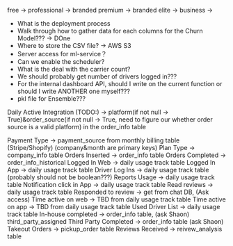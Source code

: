 free -> professional -> branded premium -> branded elite -> business -> 

-   What is the deployment process
-   Walk through how to gather data for each columns for the  Churn Model??? -> DOne
-   Where to store the CSV file?  -> AWS S3
-   Server access for ml-service？
-   Can we enable the scheduler? 
-   What is the deal with the carrier count?
-   We should probably get number of drivers logged in???
-   For the internal dashboard API, should I write on the current function or should I write ANOTHER one myself???
-   pkl file for Ensemble???


Daily
Active Integration (TODO:)  -> platform(if not null -> True)&order_source(if not null -> True, need to figure our whether order source is a valid platform) in the order_info table

Payment Type                -> payment_source from monthly billing table (Stripe/Shopify)  (company&month are primary keys)
Plan Type                   -> company_info table
Orders Inserted             -> order_info table
Orders Completed            -> order_info_historical
Logged In Web               -> daily usage track table
Logged In App               -> daily usage track table
Driver Log Ins              -> daily usage track table (probably should not be boolean???)
Reports Usage               -> daily usage track table
Notification click in App   -> daily usage track table
Read reviews                -> daily usage track table
Responded to review         -> get from chat DB, (Ask access)
Time active on web          -> TBD from daily usage track table
Time active on app          -> TBD from daily usage track table
Used Driver List            -> daily usage track table
In-house completed          -> order_info table, (ask Shaon)  third_party_assigned
Third Party Completed       -> order_info table  (ask Shaon)
Takeout Orders              -> pickup_order table
Reviews Received            -> reivew_analysis table

